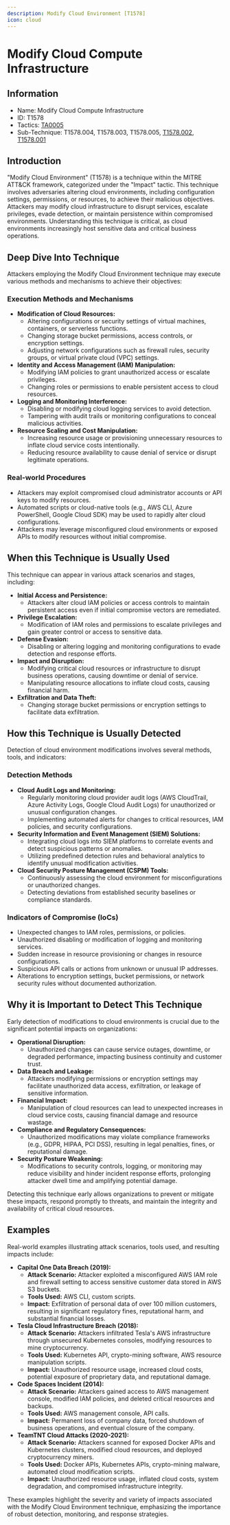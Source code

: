 ```yaml
---
description: Modify Cloud Environment [T1578]
icon: cloud
---
```


# Modify Cloud Compute Infrastructure

## Information

* Name: Modify Cloud Compute Infrastructure
* ID: T1578
* Tactics: [TA0005](../)
* Sub-Technique: T1578.004, T1578.003, T1578.005, [T1578.002](t1578.002.md), [T1578.001](t1578.001.md)

## Introduction

"Modify Cloud Environment" (T1578) is a technique within the MITRE ATT\&CK framework, categorized under the "Impact" tactic. This technique involves adversaries altering cloud environments, including configuration settings, permissions, or resources, to achieve their malicious objectives. Attackers may modify cloud infrastructure to disrupt services, escalate privileges, evade detection, or maintain persistence within compromised environments. Understanding this technique is critical, as cloud environments increasingly host sensitive data and critical business operations.

## Deep Dive Into Technique

Attackers employing the Modify Cloud Environment technique may execute various methods and mechanisms to achieve their objectives:

### Execution Methods and Mechanisms

* **Modification of Cloud Resources:**
  * Altering configurations or security settings of virtual machines, containers, or serverless functions.
  * Changing storage bucket permissions, access controls, or encryption settings.
  * Adjusting network configurations such as firewall rules, security groups, or virtual private cloud (VPC) settings.
* **Identity and Access Management (IAM) Manipulation:**
  * Modifying IAM policies to grant unauthorized access or escalate privileges.
  * Changing roles or permissions to enable persistent access to cloud resources.
* **Logging and Monitoring Interference:**
  * Disabling or modifying cloud logging services to avoid detection.
  * Tampering with audit trails or monitoring configurations to conceal malicious activities.
* **Resource Scaling and Cost Manipulation:**
  * Increasing resource usage or provisioning unnecessary resources to inflate cloud service costs intentionally.
  * Reducing resource availability to cause denial of service or disrupt legitimate operations.

### Real-world Procedures

* Attackers may exploit compromised cloud administrator accounts or API keys to modify resources.
* Automated scripts or cloud-native tools (e.g., AWS CLI, Azure PowerShell, Google Cloud SDK) may be used to rapidly alter cloud configurations.
* Attackers may leverage misconfigured cloud environments or exposed APIs to modify resources without initial compromise.

## When this Technique is Usually Used

This technique can appear in various attack scenarios and stages, including:

* **Initial Access and Persistence:**
  * Attackers alter cloud IAM policies or access controls to maintain persistent access even if initial compromise vectors are remediated.
* **Privilege Escalation:**
  * Modification of IAM roles and permissions to escalate privileges and gain greater control or access to sensitive data.
* **Defense Evasion:**
  * Disabling or altering logging and monitoring configurations to evade detection and response efforts.
* **Impact and Disruption:**
  * Modifying critical cloud resources or infrastructure to disrupt business operations, causing downtime or denial of service.
  * Manipulating resource allocations to inflate cloud costs, causing financial harm.
* **Exfiltration and Data Theft:**
  * Changing storage bucket permissions or encryption settings to facilitate data exfiltration.

## How this Technique is Usually Detected

Detection of cloud environment modifications involves several methods, tools, and indicators:

### Detection Methods

* **Cloud Audit Logs and Monitoring:**
  * Regularly monitoring cloud provider audit logs (AWS CloudTrail, Azure Activity Logs, Google Cloud Audit Logs) for unauthorized or unusual configuration changes.
  * Implementing automated alerts for changes to critical resources, IAM policies, and security configurations.
* **Security Information and Event Management (SIEM) Solutions:**
  * Integrating cloud logs into SIEM platforms to correlate events and detect suspicious patterns or anomalies.
  * Utilizing predefined detection rules and behavioral analytics to identify unusual modification activities.
* **Cloud Security Posture Management (CSPM) Tools:**
  * Continuously assessing the cloud environment for misconfigurations or unauthorized changes.
  * Detecting deviations from established security baselines or compliance standards.

### Indicators of Compromise (IoCs)

* Unexpected changes to IAM roles, permissions, or policies.
* Unauthorized disabling or modification of logging and monitoring services.
* Sudden increase in resource provisioning or changes in resource configurations.
* Suspicious API calls or actions from unknown or unusual IP addresses.
* Alterations to encryption settings, bucket permissions, or network security rules without documented authorization.

## Why it is Important to Detect This Technique

Early detection of modifications to cloud environments is crucial due to the significant potential impacts on organizations:

* **Operational Disruption:**
  * Unauthorized changes can cause service outages, downtime, or degraded performance, impacting business continuity and customer trust.
* **Data Breach and Leakage:**
  * Attackers modifying permissions or encryption settings may facilitate unauthorized data access, exfiltration, or leakage of sensitive information.
* **Financial Impact:**
  * Manipulation of cloud resources can lead to unexpected increases in cloud service costs, causing financial damage and resource wastage.
* **Compliance and Regulatory Consequences:**
  * Unauthorized modifications may violate compliance frameworks (e.g., GDPR, HIPAA, PCI DSS), resulting in legal penalties, fines, or reputational damage.
* **Security Posture Weakening:**
  * Modifications to security controls, logging, or monitoring may reduce visibility and hinder incident response efforts, prolonging attacker dwell time and amplifying potential damage.

Detecting this technique early allows organizations to prevent or mitigate these impacts, respond promptly to threats, and maintain the integrity and availability of critical cloud resources.

## Examples

Real-world examples illustrating attack scenarios, tools used, and resulting impacts include:

* **Capital One Data Breach (2019):**
  * **Attack Scenario:** Attacker exploited a misconfigured AWS IAM role and firewall setting to access sensitive customer data stored in AWS S3 buckets.
  * **Tools Used:** AWS CLI, custom scripts.
  * **Impact:** Exfiltration of personal data of over 100 million customers, resulting in significant regulatory fines, reputational harm, and substantial financial losses.
* **Tesla Cloud Infrastructure Breach (2018):**
  * **Attack Scenario:** Attackers infiltrated Tesla's AWS infrastructure through unsecured Kubernetes consoles, modifying resources to mine cryptocurrency.
  * **Tools Used:** Kubernetes API, crypto-mining software, AWS resource manipulation scripts.
  * **Impact:** Unauthorized resource usage, increased cloud costs, potential exposure of proprietary data, and reputational damage.
* **Code Spaces Incident (2014):**
  * **Attack Scenario:** Attackers gained access to AWS management console, modified IAM policies, and deleted critical resources and backups.
  * **Tools Used:** AWS management console, API calls.
  * **Impact:** Permanent loss of company data, forced shutdown of business operations, and eventual closure of the company.
* **TeamTNT Cloud Attacks (2020-2021):**
  * **Attack Scenario:** Attackers scanned for exposed Docker APIs and Kubernetes clusters, modified cloud resources, and deployed cryptocurrency miners.
  * **Tools Used:** Docker APIs, Kubernetes APIs, crypto-mining malware, automated cloud modification scripts.
  * **Impact:** Unauthorized resource usage, inflated cloud costs, system degradation, and compromised infrastructure integrity.

These examples highlight the severity and variety of impacts associated with the Modify Cloud Environment technique, emphasizing the importance of robust detection, monitoring, and response strategies.
